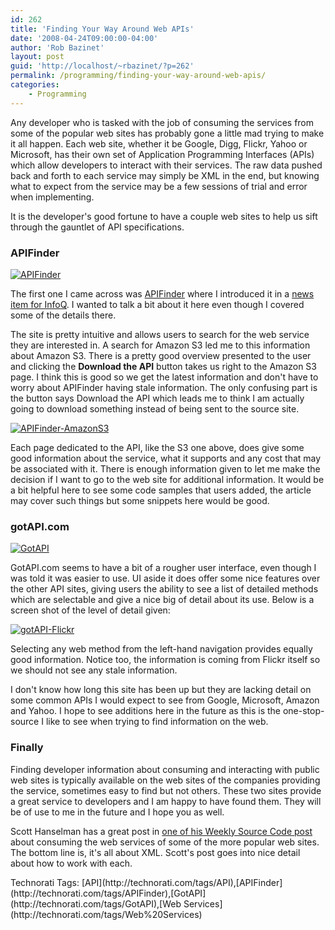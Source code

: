 ```yaml
---
id: 262
title: 'Finding Your Way Around Web APIs'
date: '2008-04-24T09:00:00-04:00'
author: 'Rob Bazinet'
layout: post
guid: 'http://localhost/~rbazinet/?p=262'
permalink: /programming/finding-your-way-around-web-apis/
categories:
    - Programming
---
```


Any developer who is tasked with the job of consuming the services from some of the popular web sites has probably gone a little mad trying to make it all happen. Each web site, whether it be Google, Digg, Flickr, Yahoo or Microsoft, has their own set of Application Programming Interfaces (APIs) which allow developers to interact with their services. The raw data pushed back and forth to each service may simply be XML in the end, but knowing what to expect from the service may be a few sessions of trial and error when implementing.

It is the developer's good fortune to have a couple web sites to help us sift through the gauntlet of API specifications.

### APIFinder

[![APIFinder](http://www.accidentaltechnologist.com/files/media/image/WindowsLiveWriter/050c6fba6855_AA95/APIFinder_thumb.jpg)](http://www.accidentaltechnologist.com/files/media/image/WindowsLiveWriter/050c6fba6855_AA95/APIFinder_2.jpg)

The first one I came across was [APIFinder](http://www.apifinder.com/) where I introduced it in a [news item for InfoQ](http://www.infoq.com/news/2008/04/apifinder). I wanted to talk a bit about it here even though I covered some of the details there.

The site is pretty intuitive and allows users to search for the web service they are interested in. A search for Amazon S3 led me to this information about Amazon S3. There is a pretty good overview presented to the user and clicking the **Download the API** button takes us right to the Amazon S3 page. I think this is good so we get the latest information and don't have to worry about APIFinder having stale information. The only confusing part is the button says Download the API which leads me to think I am actually going to download something instead of being sent to the source site.

[![APIFinder-AmazonS3](http://www.accidentaltechnologist.com/files/media/image/WindowsLiveWriter/050c6fba6855_AA95/APIFinder-AmazonS3_thumb.jpg)](http://www.accidentaltechnologist.com/files/media/image/WindowsLiveWriter/050c6fba6855_AA95/APIFinder-AmazonS3_2.jpg)

Each page dedicated to the API, like the S3 one above, does give some good information about the service, what it supports and any cost that may be associated with it. There is enough information given to let me make the decision if I want to go to the web site for additional information. It would be a bit helpful here to see some code samples that users added, the article may cover such things but some snippets here would be good.

### gotAPI.com

[![GotAPI](http://www.accidentaltechnologist.com/files/media/image/WindowsLiveWriter/050c6fba6855_AA95/GotAPI_thumb.jpg)](http://www.accidentaltechnologist.com/files/media/image/WindowsLiveWriter/050c6fba6855_AA95/GotAPI_2.jpg)

GotAPI.com seems to have a bit of a rougher user interface, even though I was told it was easier to use. UI aside it does offer some nice features over the other API sites, giving users the ability to see a list of detailed methods which are selectable and give a nice big of detail about its use. Below is a screen shot of the level of detail given:

[![gotAPI-Flickr](http://www.accidentaltechnologist.com/files/media/image/WindowsLiveWriter/050c6fba6855_AA95/gotAPI-Flickr_thumb.jpg)](http://www.accidentaltechnologist.com/files/media/image/WindowsLiveWriter/050c6fba6855_AA95/gotAPI-Flickr_2.jpg)

Selecting any web method from the left-hand navigation provides equally good information. Notice too, the information is coming from Flickr itself so we should not see any stale information.

I don't know how long this site has been up but they are lacking detail on some common APIs I would expect to see from Google, Microsoft, Amazon and Yahoo. I hope to see additions here in the future as this is the one-stop-source I like to see when trying to find information on the web.

### Finally

Finding developer information about consuming and interacting with public web sites is typically available on the web sites of the companies providing the service, sometimes easy to find but not others. These two sites provide a great service to developers and I am happy to have found them. They will be of use to me in the future and I hope you as well.

Scott Hanselman has a great post in [one of his Weekly Source Code post](http://www.hanselman.com/blog/TheWeeklySourceCode22CAndVBNETLibrariesToDiggFlickrFacebookYouTubeTwitterLiveServicesGoogleAndOtherWeb20APIs.aspx) about consuming the web services of some of the more popular web sites. The bottom line is, it's all about XML. Scott's post goes into nice detail about how to work with each.

<div class="wlWriterSmartContent" id="scid:0767317B-992E-4b12-91E0-4F059A8CECA8:d39a68df-0e1c-4239-bd28-e4819795a246" style="margin: 0px; padding: 0px; display: inline; float: none;">Technorati Tags: [API](http://technorati.com/tags/API),[APIFinder](http://technorati.com/tags/APIFinder),[GotAPI](http://technorati.com/tags/GotAPI),[Web Services](http://technorati.com/tags/Web%20Services)</div>